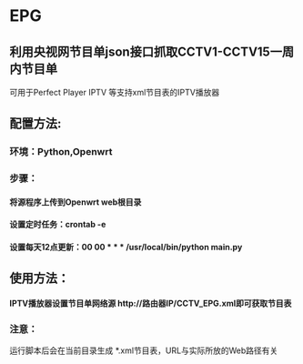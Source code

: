 # EPG
## 利用央视网节目单json接口抓取CCTV1-CCTV15一周内节目单  
可用于Perfect Player IPTV 等支持xml节目表的IPTV播放器  
## 配置方法:  
### 环境：Python,Openwrt  
### 步骤：  
#### 将源程序上传到Openwrt web根目录  
#### 设置定时任务：crontab -e   
#### 设置每天12点更新：00 00 * * * /usr/local/bin/python main.py  
## 使用方法：  
#### IPTV播放器设置节目单网络源 http://路由器IP/CCTV_EPG.xml即可获取节目表  
### 注意：   
运行脚本后会在当前目录生成 *.xml节目表，URL与实际所放的Web路径有关  
